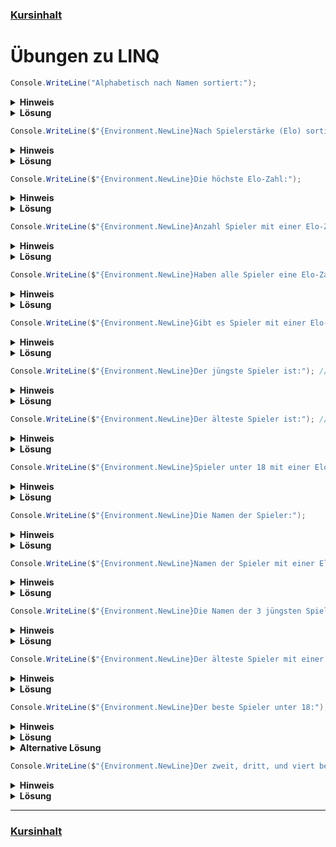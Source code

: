 ### [Kursinhalt](../README.md)

Übungen zu LINQ
================

```cs
Console.WriteLine("Alphabetisch nach Namen sortiert:");
```

<details>
<summary><b>Hinweis</b></summary>
Verwende OrderBy.
</details>

<details>
<summary><b>Lösung</b></summary>
<br>

```cs
Konsolenausgabe(spieler.OrderBy(s => s.Name));
```
</details>

```cs
Console.WriteLine($"{Environment.NewLine}Nach Spielerstärke (Elo) sortiert (stärkste zuerst):");
```

<details>
<summary><b>Hinweis</b></summary>
Verwende OrderByDescending.
</details>

<details>
<summary><b>Lösung</b></summary>
<br>

```cs
Konsolenausgabe(spieler.OrderByDescending(s => s.Elo));

```
</details>

```cs
Console.WriteLine($"{Environment.NewLine}Die höchste Elo-Zahl:");
```

<details>
<summary><b>Hinweis</b></summary>
Verwende die Max-Methode.
</details>

<details>
<summary><b>Lösung</b></summary>
<br>

```cs
Console.WriteLine(spieler.Max(s => s.Elo));
```
</details>

```cs
Console.WriteLine($"{Environment.NewLine}Anzahl Spieler mit einer Elo-Zahl > 2600:");
```

<details>
<summary><b>Hinweis</b></summary>
Verwende die Count-Methode.
</details>

<details>
<summary><b>Lösung</b></summary>
<br>

```cs
Console.WriteLine(spieler.Count(s => s.Elo > 2600));
```
</details>

```cs
Console.WriteLine($"{Environment.NewLine}Haben alle Spieler eine Elo-Zahl > 2500?");
```

<details>
<summary><b>Hinweis</b></summary>
Verwende die All-Methode.
</details>

<details>
<summary><b>Lösung</b></summary>
<br>

```cs
Console.WriteLine(spieler.All(s => s.Elo > 2500));
```
</details>

```cs
Console.WriteLine($"{Environment.NewLine}Gibt es Spieler mit einer Elo-Zahl > 2600 die 60 Jahre oder älter sind?");
```

<details>
<summary><b>Hinweis</b></summary>
Verwende die Any-Methode.
</details>

<details>
<summary><b>Lösung</b></summary>
<br>

```cs
Console.WriteLine(spieler.Any(s => s.Elo > 2600 && s.Alter > 60));
```
</details>

```cs
Console.WriteLine($"{Environment.NewLine}Der jüngste Spieler ist:"); // verwende Aggregate
```

<details>
<summary><b>Hinweis</b></summary>
Der neue aggregierte Spieler ist der Jüngere von dem aktuellen aggregierten Spieler und dem Nächsten. 
</details>

<details>
<summary><b>Lösung</b></summary>
<br>

```cs
Console.WriteLine(spieler.Aggregate((s1, s2) => s1.Alter < s2.Alter ? s1 : s2));
```
</details>

```cs
Console.WriteLine($"{Environment.NewLine}Der älteste Spieler ist:"); // verwende Aggregate
```

<details>
<summary><b>Hinweis</b></summary>
Der neue aggregierte Spieler ist der Ältere von dem aktuellen aggregierten Spieler und dem Nächsten. 
</details>

<details>
<summary><b>Lösung</b></summary>
<br>

```cs
Console.WriteLine(spieler.Aggregate((s1, s2) => s1.Alter > s2.Alter ? s1 : s2));
```
</details>

```cs
Console.WriteLine($"{Environment.NewLine}Spieler unter 18 mit einer Elo-Zahl > 2500:");
```

<details>
<summary><b>Hinweis</b></summary>
Verwende die Where-Methode.
</details>

<details>
<summary><b>Lösung</b></summary>
<br>

```cs
Konsolenausgabe(spieler.Where(s => s.Alter < 18 && s.Elo > 2500));
```
</details>

```cs
Console.WriteLine($"{Environment.NewLine}Die Namen der Spieler:");
```

<details>
<summary><b>Hinweis</b></summary>
Verwende die Select-Methode.
</details>

<details>
<summary><b>Lösung</b></summary>
<br>

```cs
Konsolenausgabe(spieler.Select(s => s.Name));
```
</details>

```cs
Console.WriteLine($"{Environment.NewLine}Namen der Spieler mit einer Elo-Zahl über 2600:");
```

<details>
<summary><b>Hinweis</b></summary>
Verwende die Where- und die Select-Methode.
</details>

<details>
<summary><b>Lösung</b></summary>
<br>

```cs
Konsolenausgabe(spieler.Where(s => s.Elo > 2600).Select(s => s.Name));
```
</details>

```cs
Console.WriteLine($"{Environment.NewLine}Die Namen der 3 jüngsten Spieler:");
```

<details>
<summary><b>Hinweis</b></summary>
Verwende die OrderBy-, die Take-, und die Select-Methode.
</details>

<details>
<summary><b>Lösung</b></summary>
<br>

```cs
Konsolenausgabe(spieler.OrderBy(s => s.Alter).Take(3).Select(s => s.Name));
```
</details>

```cs
Console.WriteLine($"{Environment.NewLine}Der älteste Spieler mit einer Elo-Zahl > 2600:");
```

<details>
<summary><b>Hinweis</b></summary>
Verwende die OrderByDescending- und die First-Methode.
</details>

<details>
<summary><b>Lösung</b></summary>
<br>

```cs
Console.WriteLine(spieler.OrderByDescending(s => s.Alter).First(s => s.Elo > 2600));
```
</details>

```cs
Console.WriteLine($"{Environment.NewLine}Der beste Spieler unter 18:");
```

<details>
<summary><b>Hinweis</b></summary>
Verwende die Where-, die OrderByDescending-, und die First-Methode.
<br>
Alternativ: Verwende die Where- und die Aggregate-Methode.
</details>

<details>
<summary><b>Lösung</b></summary>
<br>

```cs
Console.WriteLine(spieler.Where(s => s.Alter < 18).OrderByDescending(s => s.Elo).First());
```
</details>

<details>
<summary><b>Alternative Lösung</b></summary>
<br>

```cs
Console.WriteLine(spieler.Where(s => s.Alter < 18).Aggregate((s1, s2) => s1.Elo > s2.Elo ? s1 : s2));
```
</details>

```cs
Console.WriteLine($"{Environment.NewLine}Der zweit, dritt, und viert beste Spieler unter 18:");
```

<details>
<summary><b>Hinweis</b></summary>
Verwende die Where-, die OrderByDescending-, die Skip-, und die Take-Methode.
</details>

<details>
<summary><b>Lösung</b></summary>
<br>

```cs
Konsolenausgabe(spieler.Where(s => s.Alter < 18).OrderByDescending(s => s.Elo).Skip(1).Take(3));
```
</details>

---

### [Kursinhalt](../README.md)